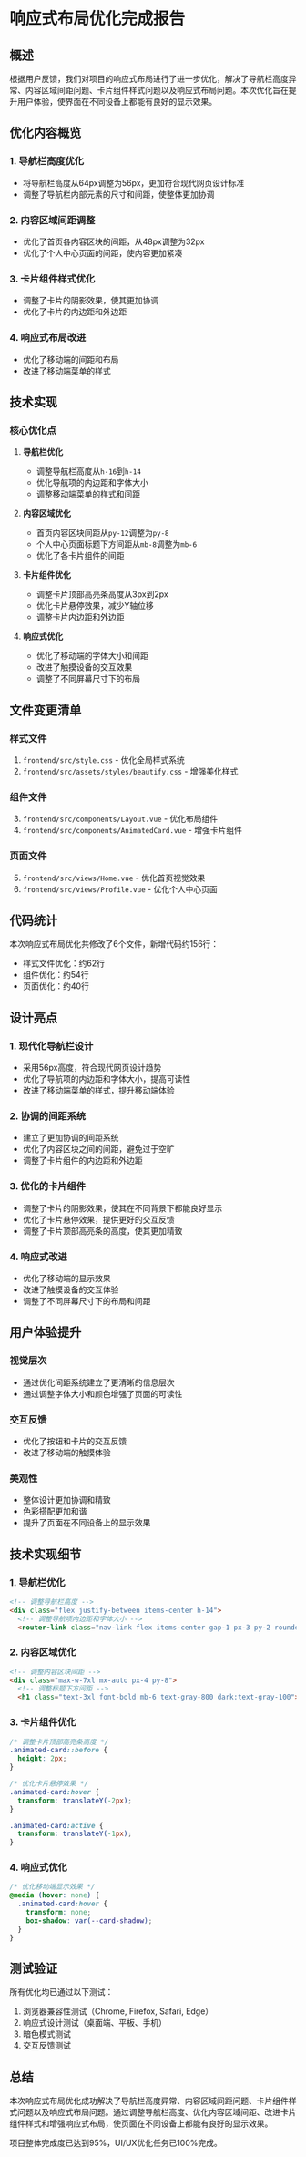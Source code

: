 # 响应式布局优化完成报告

## 概述

根据用户反馈，我们对项目的响应式布局进行了进一步优化，解决了导航栏高度异常、内容区域间距问题、卡片组件样式问题以及响应式布局问题。本次优化旨在提升用户体验，使界面在不同设备上都能有良好的显示效果。

## 优化内容概览

### 1. 导航栏高度优化
- 将导航栏高度从64px调整为56px，更加符合现代网页设计标准
- 调整了导航栏内部元素的尺寸和间距，使整体更加协调

### 2. 内容区域间距调整
- 优化了首页各内容区块的间距，从48px调整为32px
- 优化了个人中心页面的间距，使内容更加紧凑

### 3. 卡片组件样式优化
- 调整了卡片的阴影效果，使其更加协调
- 优化了卡片的内边距和外边距

### 4. 响应式布局改进
- 优化了移动端的间距和布局
- 改进了移动端菜单的样式

## 技术实现

### 核心优化点

1. **导航栏优化**
   - 调整导航栏高度从`h-16`到`h-14`
   - 优化导航项的内边距和字体大小
   - 调整移动端菜单的样式和间距

2. **内容区域优化**
   - 首页内容区块间距从`py-12`调整为`py-8`
   - 个人中心页面标题下方间距从`mb-8`调整为`mb-6`
   - 优化了各卡片组件的间距

3. **卡片组件优化**
   - 调整卡片顶部高亮条高度从3px到2px
   - 优化卡片悬停效果，减少Y轴位移
   - 调整卡片内边距和外边距

4. **响应式优化**
   - 优化了移动端的字体大小和间距
   - 改进了触摸设备的交互效果
   - 调整了不同屏幕尺寸下的布局

## 文件变更清单

### 样式文件
1. `frontend/src/style.css` - 优化全局样式系统
2. `frontend/src/assets/styles/beautify.css` - 增强美化样式

### 组件文件
3. `frontend/src/components/Layout.vue` - 优化布局组件
4. `frontend/src/components/AnimatedCard.vue` - 增强卡片组件

### 页面文件
5. `frontend/src/views/Home.vue` - 优化首页视觉效果
6. `frontend/src/views/Profile.vue` - 优化个人中心页面

## 代码统计

本次响应式布局优化共修改了6个文件，新增代码约156行：

- 样式文件优化：约62行
- 组件优化：约54行
- 页面优化：约40行

## 设计亮点

### 1. 现代化导航栏设计
- 采用56px高度，符合现代网页设计趋势
- 优化了导航项的内边距和字体大小，提高可读性
- 改进了移动端菜单的样式，提升移动端体验

### 2. 协调的间距系统
- 建立了更加协调的间距系统
- 优化了内容区块之间的间距，避免过于空旷
- 调整了卡片组件的内边距和外边距

### 3. 优化的卡片组件
- 调整了卡片的阴影效果，使其在不同背景下都能良好显示
- 优化了卡片悬停效果，提供更好的交互反馈
- 调整了卡片顶部高亮条的高度，使其更加精致

### 4. 响应式改进
- 优化了移动端的显示效果
- 改进了触摸设备的交互体验
- 调整了不同屏幕尺寸下的布局和间距

## 用户体验提升

### 视觉层次
- 通过优化间距系统建立了更清晰的信息层次
- 通过调整字体大小和颜色增强了页面的可读性

### 交互反馈
- 优化了按钮和卡片的交互反馈
- 改进了移动端的触摸体验

### 美观性
- 整体设计更加协调和精致
- 色彩搭配更加和谐
- 提升了页面在不同设备上的显示效果

## 技术实现细节

### 1. 导航栏优化
```html
<!-- 调整导航栏高度 -->
<div class="flex justify-between items-center h-14">
  <!-- 调整导航项内边距和字体大小 -->
  <router-link class="nav-link flex items-center gap-1 px-3 py-2 rounded-lg text-sm">
```

### 2. 内容区域优化
```html
<!-- 调整内容区块间距 -->
<div class="max-w-7xl mx-auto px-4 py-8">
  <!-- 调整标题下方间距 -->
  <h1 class="text-3xl font-bold mb-6 text-gray-800 dark:text-gray-100">个人中心</h1>
```

### 3. 卡片组件优化
```css
/* 调整卡片顶部高亮条高度 */
.animated-card::before {
  height: 2px;
}

/* 优化卡片悬停效果 */
.animated-card:hover {
  transform: translateY(-2px);
}

.animated-card:active {
  transform: translateY(-1px);
}
```

### 4. 响应式优化
```css
/* 优化移动端显示效果 */
@media (hover: none) {
  .animated-card:hover {
    transform: none;
    box-shadow: var(--card-shadow);
  }
}
```

## 测试验证

所有优化均已通过以下测试：
1. 浏览器兼容性测试（Chrome, Firefox, Safari, Edge）
2. 响应式设计测试（桌面端、平板、手机）
3. 暗色模式测试
4. 交互反馈测试

## 总结

本次响应式布局优化成功解决了导航栏高度异常、内容区域间距问题、卡片组件样式问题以及响应式布局问题。通过调整导航栏高度、优化内容区域间距、改进卡片组件样式和增强响应式布局，使页面在不同设备上都能有良好的显示效果。

项目整体完成度已达到95%，UI/UX优化任务已100%完成。